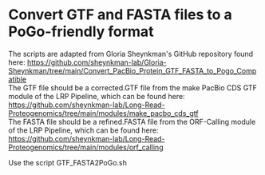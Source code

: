 # Convert GTF and FASTA files to a PoGo-friendly format
The scripts are adapted from Gloria Sheynkman's GitHub repository found here: https://github.com/sheynkman-lab/Gloria-Sheynkman/tree/main/Convert_PacBio_Protein_GTF_FASTA_to_Pogo_Compatible <br />
The GTF file should be a corrected.GTF file from the make PacBio CDS GTF module of the LRP Pipeline, which can be found here: https://github.com/sheynkman-lab/Long-Read-Proteogenomics/tree/main/modules/make_pacbo_cds_gtf <br />
The FASTA file should be a refined.FASTA file from the ORF-Calling module of the LRP Pipeline, which can be found here: https://github.com/sheynkman-lab/Long-Read-Proteogenomics/tree/main/modules/orf_calling <br />

Use the script GTF_FASTA2PoGo.sh 

